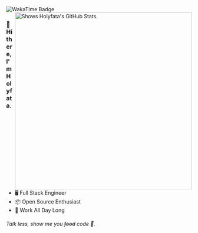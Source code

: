 <div>
  <img href="https://wakatime.com/@holyfata" alt="WakaTime Badge" src="https://wakatime.com/badge/user/8a6aaaac-2685-4623-b4ff-27411dbe3a10.svg">
</div>

<picture>
  <source media="(prefers-color-scheme: dark)" srcset="https://github-stats.liuli.lol/api?username=holyfata&theme=react-dark&show_icons=true&include_all_commits=true&count_private=true">
  <img alt="Shows Holyfata's GitHub Stats." align="right" width="480px" src="https://github-stats.liuli.lol/api?username=holyfata&theme=react-dark&show_icons=true&include_all_commits=true&count_private=true">
</picture>

### 👋 Hi there, I'm Holyfata.

- 🖥️ Full Stack Engineer
- 📦 Open Source Enthusiast
- 💼 Work All Day Long

###### Talk less, show me you <del>food</del> code 🤣.
